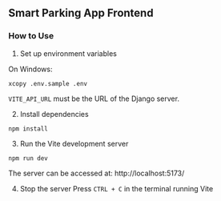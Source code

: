 ## Smart Parking App Frontend

### How to Use

1. Set up environment variables

On Windows:

```
xcopy .env.sample .env
```

`VITE_API_URL` must be the URL of the Django server.

2. Install dependencies

```
npm install
```

3. Run the Vite development server

```
npm run dev
```

The server can be accessed at: http://localhost:5173/

4. Stop the server
   Press `CTRL + C` in the terminal running Vite
